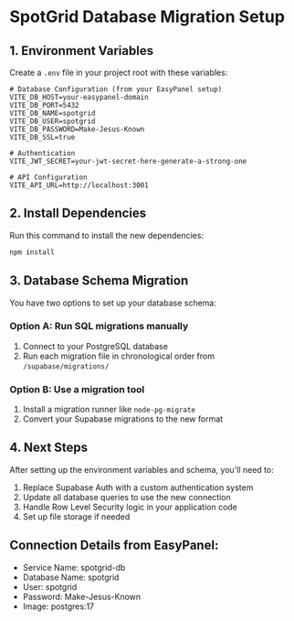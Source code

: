 # SpotGrid Database Migration Setup

## 1. Environment Variables

Create a `.env` file in your project root with these variables:

```env
# Database Configuration (from your EasyPanel setup)
VITE_DB_HOST=your-easypanel-domain
VITE_DB_PORT=5432
VITE_DB_NAME=spotgrid
VITE_DB_USER=spotgrid
VITE_DB_PASSWORD=Make-Jesus-Known
VITE_DB_SSL=true

# Authentication
VITE_JWT_SECRET=your-jwt-secret-here-generate-a-strong-one

# API Configuration
VITE_API_URL=http://localhost:3001
```

## 2. Install Dependencies

Run this command to install the new dependencies:

```bash
npm install
```

## 3. Database Schema Migration

You have two options to set up your database schema:

### Option A: Run SQL migrations manually
1. Connect to your PostgreSQL database
2. Run each migration file in chronological order from `/supabase/migrations/`

### Option B: Use a migration tool
1. Install a migration runner like `node-pg-migrate`
2. Convert your Supabase migrations to the new format

## 4. Next Steps

After setting up the environment variables and schema, you'll need to:
1. Replace Supabase Auth with a custom authentication system
2. Update all database queries to use the new connection
3. Handle Row Level Security logic in your application code
4. Set up file storage if needed

## Connection Details from EasyPanel:
- Service Name: spotgrid-db
- Database Name: spotgrid  
- User: spotgrid
- Password: Make-Jesus-Known
- Image: postgres:17 